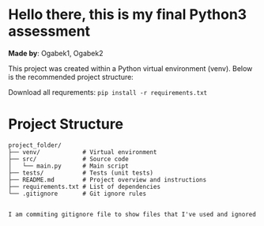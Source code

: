 # Hello there, this is my final Python3 assessment

**Made by**: Ogabek1, Ogabek2

This project was created within a Python virtual environment (venv). Below is the recommended project structure:

Download all requrements: 
```pip install -r requirements.txt```


# Project Structure

```text
project_folder/
├── venv/            # Virtual environment
├── src/             # Source code 
│   └── main.py      # Main script
├── tests/           # Tests (unit tests)
├── README.md        # Project overview and instructions
├── requirements.txt # List of dependencies
└── .gitignore       # Git ignore rules


I am commiting gitignore file to show files that I've used and ignored 